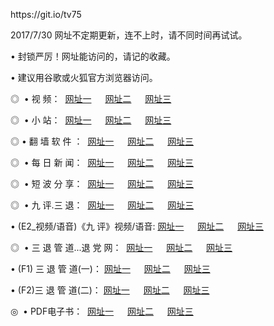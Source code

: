 <p>https://git.io/tv75<p>2017/7/30 网址不定期更新，连不上时，请不同时间再试试。
<p>• 封锁严厉！网址能访问的，请记的收藏。
<p>• 建议用谷歌或火狐官方浏览器访问。
<p>◎   • 视 频： 
<a href="http://au.cpcg.space/tv/index.html" target="_blank">网址一</a> 　 
<a href="http://au.cpcg.space/9018.html" target="_blank">网址二</a> 　 
<a href="http://au.cpcg.space/9449.html" target="_blank">网址三</a></p>
<p>◎ </span>  •  小 站：  
<a href="http://kd.alufaisca.com/" target="_blank">网址一</a> 　 
<a href="http://au.cpcg.space/" target="_blank">网址二</a> 　 
<a href="http://au.cpcg.space/read/" target="_blank">网址三</a></p>
<p>◎  • 翻 墙 软 件 ：  
<a href="http://kd.alufaisca.com/ff/index.html" target="_blank">网址一</a> 　 
<a href="http://au.cpcg.space/s/read/a1_nd.html" target="_blank">网址二</a> 　 
<a href="http://au.cpcg.space/ff/index.html" target="_blank">网址三</a></p>
<p>◎ </span>  • 每 日 新 闻：  
<a href="http://kd.alufaisca.com/day/index.html" target="_blank">网址一</a> 　 
<a href="http://au.cpcg.space/day/" target="_blank">网址二</a> 　 
<a href="http://au.cpcg.space/day/index.html" target="_blank">网址三</a></p>
<p>◎ </span>  • 短 波 分 享：  
<a href="http://kd.alufaisca.com/h/index.html" target="_blank">网址一</a> 　 
<a href="http://au.cpcg.space/h/" target="_blank">网址二</a> 　 
<a href="http://au.cpcg.space/h/index.html" target="_blank">网址三</a></p>
<p>◎   • 九 评.三 退：  
<a href="http://kd.alufaisca.com/t/index.html" target="_blank">网址一</a> 　 
<a href="http://au.cpcg.space/v2/index.html" target="_blank">网址二</a> 　 
<a href="http://au.cpcg.space/tt/index.html" target="_blank">网址三</a> 　</p>
<p>  • (E2_视频/语音)《九 评》视频/语音: 
<a href="http://au.cpcg.space/7738.html" target="_blank">网址一</a> 　 
<a href="http://au.cpcg.space/7614.html" target="_blank">网址二</a> 　 
<a href="http://au.cpcg.space/7633.html" target="_blank">网址三</a></p>
<p>◎   • 三 退 管 道...退 党 网：  
<a href="http://kd.alufaisca.com/go/td1.html" target="_blank">网址一</a> 　 
<a href="http://au.cpcg.space/go/td2.html" target="_blank">网址二</a> 　 
<a href="http://au.cpcg.space/go/td3.html" target="_blank">网址三</a></p>
<p>  • (F1) 三 退 管 道(一)： 
<a href="http://kd.alufaisca.com/dd/" target="_blank">网址一</a> 　 
<a href="http://au.cpcg.space/s/read/a1_tdx.html" target="_blank">网址二</a> 　 
<a href="http://au.cpcg.space/dd/" target="_blank">网址三</a></p>
<p>  • (F2)三 退 管 道(二)： 
<a href="http://au.cpcg.space/d/" target="_blank">网址一</a> 　 
<a href="http://au.cpcg.space/d/" target="_blank">网址二</a> 　 
<a href="http://au.cpcg.space/d/" target="_blank">网址三</a></p>
<p>◎   • PDF电子书：  
<a href="http://au.cpcg.space/p/" target="_blank">网址一</a> 　 
<a href="http://au.cpcg.space/p/" target="_blank">网址二</a> 　 
<a href="http://au.cpcg.space/p/" target="_blank">网址三</a></p>